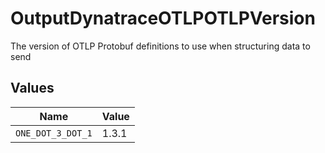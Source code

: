 # OutputDynatraceOTLPOTLPVersion

The version of OTLP Protobuf definitions to use when structuring data to send


## Values

| Name              | Value             |
| ----------------- | ----------------- |
| `ONE_DOT_3_DOT_1` | 1.3.1             |